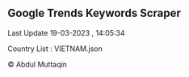 

## Google Trends Keywords Scraper 
 
Last Update 19-03-2023 , 14:05:34

Country List :
VIETNAM.json



© Abdul Muttaqin 
